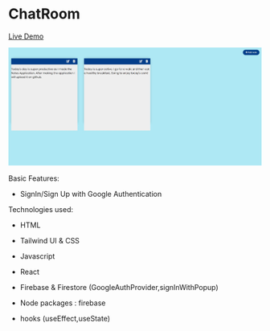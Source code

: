 # ChatRoom

<a href="">Live Demo</a>

<img src="https://github.com/ahmadrazach/Javascript-Challanges/blob/main/notes-app/thumbnail.jpg" alt="Demo image"/>

Basic Features:

- SignIn/Sign Up with Google Authentication

Technologies used:

- HTML
- Tailwind UI & CSS
- Javascript
- React
- Firebase & Firestore (GoogleAuthProvider,signInWithPopup)

- Node packages : firebase
- hooks (useEffect,useState)
